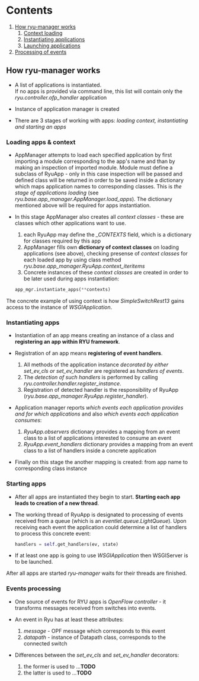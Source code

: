 # Contents
1. [How ryu-manager works](#ryu-manager)
    1. [Context loading](#load-ctx)
    2. [Instantiating applications](#instantiate-apps)
    3. [Launching applications](#start-apps)
2. [Processing of events](#events-processing)


## How ryu-manager works <a name="ryu-manager"/>

* A list of applications is instantiated.</br>
  If no apps is provided via command line, this list will contain only the *ryu.controller.ofp_handler* application

* Instance of application manager is created

* There are 3 stages of working with apps: *loading context, instantiating and starting an apps*


### Loading apps & context <a name="load_ctx"/>

* AppManager attempts to load each specified application by first importing a module corresponding to the app's name and than by making an inspection of imported module. Module must define a subclass of RyuApp - only in this case inspection will be passed and defined class will be returned in order to be saved inside a dictionary which maps application names to corresponding classes. 
  This is *the stage of applications loading* (see *ryu.base.app_manager.AppManager.load_apps*). The dictionary mentioned above will be required for apps instantiation.

* In this stage AppManager also creates all *context classes* - these are classes which other applications want to use.

    1. each RyuApp may define the *_CONTEXTS* field, which is a dictionary for classes required by this app
    2. AppManager fills own **dictionary of context classes** on loading applications (see above), checking presense of *context classes* for each loaded app by using class method *ryu.base.app_manager.RyuApp.context_iteritems*
    3. Concrete instances of these *context classes* are created in order to be later used during apps instantiation:
    ```python
    app_mgr.instantiate_apps(**contexts)
    ```
The concrete example of using context is how *SimpleSwitchRest13* gains access to the instance of *WSGIApplication*.


### Instantiating apps <a name="instantiate-apps"/>

* Instantiation of an app means creating an instance of a class and **registering an app within RYU framework**.

* Registration of an app means **registering of event handlers**.
    
    1. All methods of the application instance *decorated by either set_ev_cls or set_ev_handler* are registered as *handlers of events*. 
    2. The *detection of such handlers* is performed by calling *ryu.controller.handler.register_instance*.
    3. Registration of detected handler is the responsibility of RyuApp (*ryu.base.app_manager.RyuApp.register_handler*).

* Application manager reports *which events each application provides and for which applications* and also *which events each application consumes*:

    1. _RyuApp.observers_ dictionary provides a mapping from an event class to a list of applications interested to consume an event
    2. *RyuApp.event_handlers* dictionary provides a mapping from an event class to a list of handlers inside a concrete application
    
* Finally on this stage the another mapping is created: from app name to corresponding class instance


### Starting apps <a name="start-apps"/>

* After all apps are instantiated they begin to start. **Starting each app leads to creation of a new thread**.

* The working thread of RyuApp is designated to processing of events received from a queue (which is an *eventlet.queue.LightQueue*).
  Upon receiving each event the application could determine a list of handlers to process this concrete event:
  ```python
  handlers = self.get_handlers(ev, state)
  ```

* If at least one app is going to use *WSGIApplication* then WSGIServer is to be launched.

After all apps are started *ryu-manager* waits for their threads are finished.


### Events processing <a name="events-processing"/>

* One source of events for RYU apps is *OpenFlow controller* - it transforms messages received from switches into events.

* An event in Ryu has at least these attributes:

    1. _message_ - OPF message which corresponds to this event
    2. _datapath_ - instance of Datapath class, corresponds to the connected switch

* Differences between the *set_ev_cls* and *set_ev_handler* decorators:

    1. the former is used to ...**TODO** 
    2. the latter is used to ...**TODO**    
